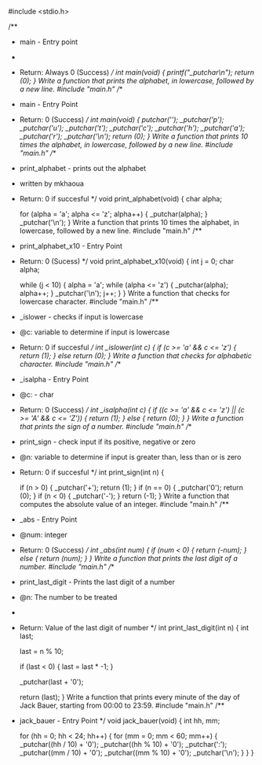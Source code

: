 #include <stdio.h>

/**
 * main - Entry point
 *
 * Return: Always 0 (Success)
 */
int main(void) 
{
        printf("_putchar\n");
        return (0);
}
Write a function that prints the alphabet, in lowercase, followed by a new line.
#include "main.h"
/**
 * main - Entry Point
 * Return: 0 (Success)
 */
int main(void)
{
	_putchar('_');
	_putchar('p');
	_putchar('u');
	_putchar('t');
	_putchar('c');
	_putchar('h');
	_putchar('a');
	_putchar('r');
	_putchar('\n');
	return (0);
}
Write a function that prints 10 times the alphabet, in lowercase, followed by a new line.
#include "main.h"
/**
 * print_alphabet - prints out the alphabet
 * written by mkhaoua
 * Return: 0 if succesful
 */
void print_alphabet(void)
{
	char alpha;

	for (alpha = 'a'; alpha <= 'z'; alpha++)
	{
		_putchar(alpha);
	}
	_putchar('\n');
}
Write a function that prints 10 times the alphabet, in lowercase, followed by a new line.
#include "main.h"
/**
 * print_alphabet_x10 - Entry Point
 * Return: 0 (Sucess)
 */
void print_alphabet_x10(void)
{
	int j = 0;
	char alpha;

	while (j < 10)
	{
	alpha = 'a';
	while (alpha <= 'z')
	{
	_putchar(alpha);
	alpha++;
	}
	_putchar('\n');
	j++;
	}
}
Write a function that checks for lowercase character.
#include "main.h"
/**
 * _islower - checks if input is lowercase
 * @c: variable to determine if input is lowercase
 * Return: 0 if succesful
 */
int _islower(int c)
{
	if (c >= 'a' && c <= 'z')
	{
	return (1);
	}
else
	return (0);
}
Write a function that checks for alphabetic character.
#include "main.h"
/**
 * _isalpha - Entry Point
 * @c: - char
 * Return: 0 (Success)
 */
int _isalpha(int c)
{
	if ((c >= 'a' && c <= 'z') || (c >= 'A' && c <= 'Z'))
	{
	return (1);
	}
	else
	{
	return (0);
	}
}
Write a function that prints the sign of a number.
#include "main.h"
/**
 * print_sign - check input if its positive, negative or zero
 * @n: variable to determine if input is greater than, less than or is zero
 * Return: 0 if succesful
 */
int print_sign(int n)
{

	if (n > 0)
	{
		_putchar('+');
		return (1);
	}
	if (n == 0)
	{
		_putchar('0');
		return (0);
	}
	if (n < 0)
	{
		_putchar('-');
	}
	return (-1);
}
Write a function that computes the absolute value of an integer.
#include "main.h"
/**
 * _abs - Entry Point
 * @num: integer
 * Return: 0 (Success)
 */
int _abs(int num)
{
	if (num < 0)
	{
		return (-num);
	}
	else
	{
		return (num);
	}
}
Write a function that prints the last digit of a number.
#include "main.h"
/**
  * print_last_digit - Prints the last digit of a number
  * @n: The number to be treated
  *
  * Return: Value of the last digit of number
  */
int print_last_digit(int n)
{
	int last;

	last = n % 10;

	if (last < 0)
	{
		last = last * -1;
	}

	_putchar(last + '0');

	return (last);
}
Write a function that prints every minute of the day of Jack Bauer, starting from 00:00 to 23:59.
#include "main.h"
/**
 * jack_bauer - Entry Point
 */
void jack_bauer(void)
{
	int hh, mm;

	for (hh = 0; hh < 24; hh++)
	{
		for (mm = 0; mm < 60; mm++)
		{
			_putchar((hh / 10) + '0');
			_putchar((hh % 10) + '0');
			_putchar(':');
			_putchar((mm / 10) + '0');
			_putchar((mm % 10) + '0');
			_putchar('\n');
		}
	}
}
